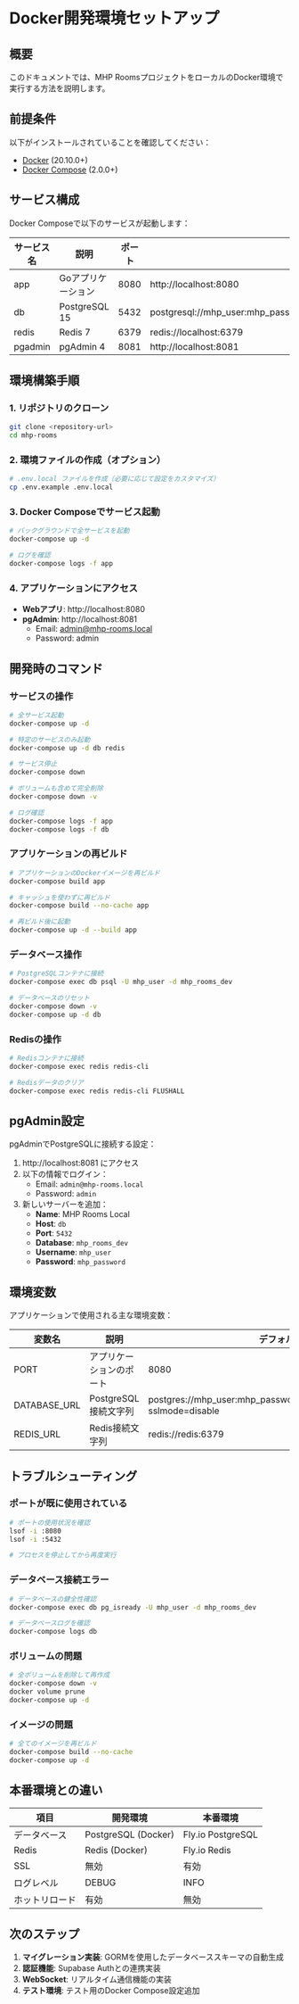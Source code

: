 # Docker開発環境セットアップ

## 概要

このドキュメントでは、MHP RoomsプロジェクトをローカルのDocker環境で実行する方法を説明します。

## 前提条件

以下がインストールされていることを確認してください：

- [Docker](https://docs.docker.com/get-docker/) (20.10.0+)
- [Docker Compose](https://docs.docker.com/compose/install/) (2.0.0+)

## サービス構成

Docker Composeで以下のサービスが起動します：

| サービス名 | 説明               | ポート | URL                                                             |
| ---------- | ------------------ | ------ | --------------------------------------------------------------- |
| app        | Goアプリケーション | 8080   | http://localhost:8080                                           |
| db         | PostgreSQL 15      | 5432   | postgresql://mhp_user:mhp_password@localhost:5432/mhp_rooms_dev |
| redis      | Redis 7            | 6379   | redis://localhost:6379                                          |
| pgadmin    | pgAdmin 4          | 8081   | http://localhost:8081                                           |

## 環境構築手順

### 1. リポジトリのクローン

```bash
git clone <repository-url>
cd mhp-rooms
```

### 2. 環境ファイルの作成（オプション）

```bash
# .env.local ファイルを作成（必要に応じて設定をカスタマイズ）
cp .env.example .env.local
```

### 3. Docker Composeでサービス起動

```bash
# バックグラウンドで全サービスを起動
docker-compose up -d

# ログを確認
docker-compose logs -f app
```

### 4. アプリケーションにアクセス

- **Webアプリ**: http://localhost:8080
- **pgAdmin**: http://localhost:8081
  - Email: admin@mhp-rooms.local
  - Password: admin

## 開発時のコマンド

### サービスの操作

```bash
# 全サービス起動
docker-compose up -d

# 特定のサービスのみ起動
docker-compose up -d db redis

# サービス停止
docker-compose down

# ボリュームも含めて完全削除
docker-compose down -v

# ログ確認
docker-compose logs -f app
docker-compose logs -f db
```

### アプリケーションの再ビルド

```bash
# アプリケーションのDockerイメージを再ビルド
docker-compose build app

# キャッシュを使わずに再ビルド
docker-compose build --no-cache app

# 再ビルド後に起動
docker-compose up -d --build app
```

### データベース操作

```bash
# PostgreSQLコンテナに接続
docker-compose exec db psql -U mhp_user -d mhp_rooms_dev

# データベースのリセット
docker-compose down -v
docker-compose up -d db
```

### Redisの操作

```bash
# Redisコンテナに接続
docker-compose exec redis redis-cli

# Redisデータのクリア
docker-compose exec redis redis-cli FLUSHALL
```

## pgAdmin設定

pgAdminでPostgreSQLに接続する設定：

1. http://localhost:8081 にアクセス
2. 以下の情報でログイン：
   - Email: `admin@mhp-rooms.local`
   - Password: `admin`
3. 新しいサーバーを追加：
   - **Name**: MHP Rooms Local
   - **Host**: `db`
   - **Port**: `5432`
   - **Database**: `mhp_rooms_dev`
   - **Username**: `mhp_user`
   - **Password**: `mhp_password`

## 環境変数

アプリケーションで使用される主な環境変数：

| 変数名       | 説明                     | デフォルト値                                                           |
| ------------ | ------------------------ | ---------------------------------------------------------------------- |
| PORT         | アプリケーションのポート | 8080                                                                   |
| DATABASE_URL | PostgreSQL接続文字列     | postgres://mhp_user:mhp_password@db:5432/mhp_rooms_dev?sslmode=disable |
| REDIS_URL    | Redis接続文字列          | redis://redis:6379                                                     |

## トラブルシューティング

### ポートが既に使用されている

```bash
# ポートの使用状況を確認
lsof -i :8080
lsof -i :5432

# プロセスを停止してから再度実行
```

### データベース接続エラー

```bash
# データベースの健全性確認
docker-compose exec db pg_isready -U mhp_user -d mhp_rooms_dev

# データベースログを確認
docker-compose logs db
```

### ボリュームの問題

```bash
# 全ボリュームを削除して再作成
docker-compose down -v
docker volume prune
docker-compose up -d
```

### イメージの問題

```bash
# 全てのイメージを再ビルド
docker-compose build --no-cache
docker-compose up -d
```

## 本番環境との違い

| 項目           | 開発環境            | 本番環境          |
| -------------- | ------------------- | ----------------- |
| データベース   | PostgreSQL (Docker) | Fly.io PostgreSQL |
| Redis          | Redis (Docker)      | Fly.io Redis      |
| SSL            | 無効                | 有効              |
| ログレベル     | DEBUG               | INFO              |
| ホットリロード | 有効                | 無効              |

## 次のステップ

1. **マイグレーション実装**: GORMを使用したデータベーススキーマの自動生成
2. **認証機能**: Supabase Authとの連携実装
3. **WebSocket**: リアルタイム通信機能の実装
4. **テスト環境**: テスト用のDocker Compose設定追加
